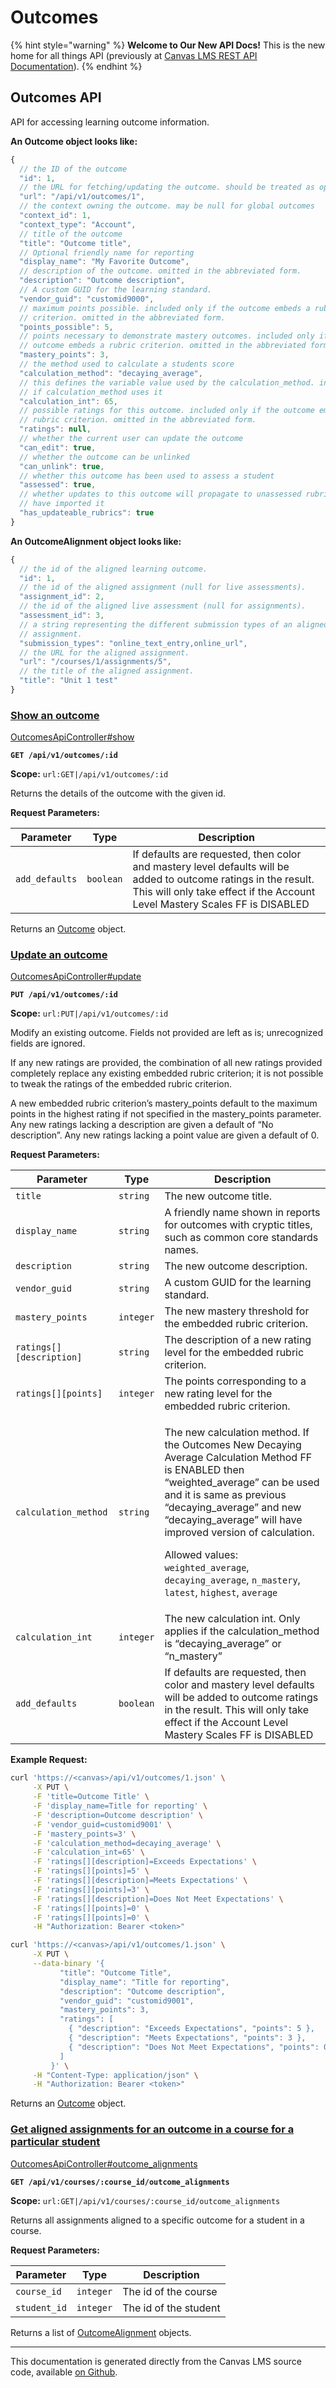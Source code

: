 # Outcomes

{% hint style="warning" %}
**Welcome to Our New API Docs!** This is the new home for all things API (previously at [Canvas LMS REST API Documentation](https://api.instructure.com)).
{% endhint %}

## Outcomes API

API for accessing learning outcome information.

**An Outcome object looks like:**

```js
{
  // the ID of the outcome
  "id": 1,
  // the URL for fetching/updating the outcome. should be treated as opaque
  "url": "/api/v1/outcomes/1",
  // the context owning the outcome. may be null for global outcomes
  "context_id": 1,
  "context_type": "Account",
  // title of the outcome
  "title": "Outcome title",
  // Optional friendly name for reporting
  "display_name": "My Favorite Outcome",
  // description of the outcome. omitted in the abbreviated form.
  "description": "Outcome description",
  // A custom GUID for the learning standard.
  "vendor_guid": "customid9000",
  // maximum points possible. included only if the outcome embeds a rubric
  // criterion. omitted in the abbreviated form.
  "points_possible": 5,
  // points necessary to demonstrate mastery outcomes. included only if the
  // outcome embeds a rubric criterion. omitted in the abbreviated form.
  "mastery_points": 3,
  // the method used to calculate a students score
  "calculation_method": "decaying_average",
  // this defines the variable value used by the calculation_method. included only
  // if calculation_method uses it
  "calculation_int": 65,
  // possible ratings for this outcome. included only if the outcome embeds a
  // rubric criterion. omitted in the abbreviated form.
  "ratings": null,
  // whether the current user can update the outcome
  "can_edit": true,
  // whether the outcome can be unlinked
  "can_unlink": true,
  // whether this outcome has been used to assess a student
  "assessed": true,
  // whether updates to this outcome will propagate to unassessed rubrics that
  // have imported it
  "has_updateable_rubrics": true
}
```

**An OutcomeAlignment object looks like:**

```js
{
  // the id of the aligned learning outcome.
  "id": 1,
  // the id of the aligned assignment (null for live assessments).
  "assignment_id": 2,
  // the id of the aligned live assessment (null for assignments).
  "assessment_id": 3,
  // a string representing the different submission types of an aligned
  // assignment.
  "submission_types": "online_text_entry,online_url",
  // the URL for the aligned assignment.
  "url": "/courses/1/assignments/5",
  // the title of the aligned assignment.
  "title": "Unit 1 test"
}
```

### [Show an outcome](#method.outcomes_api.show) <a href="#method.outcomes_api.show" id="method.outcomes_api.show"></a>

[OutcomesApiController#show](https://github.com/instructure/canvas-lms/blob/master/app/controllers/outcomes_api_controller.rb)

**`GET /api/v1/outcomes/:id`**

**Scope:** `url:GET|/api/v1/outcomes/:id`

Returns the details of the outcome with the given id.

**Request Parameters:**

| Parameter      | Type      | Description                                                                                                                                                                                    |
| -------------- | --------- | ---------------------------------------------------------------------------------------------------------------------------------------------------------------------------------------------- |
| `add_defaults` | `boolean` | If defaults are requested, then color and mastery level defaults will be added to outcome ratings in the result. This will only take effect if the Account Level Mastery Scales FF is DISABLED |

Returns an [Outcome](#outcome) object.

### [Update an outcome](#method.outcomes_api.update) <a href="#method.outcomes_api.update" id="method.outcomes_api.update"></a>

[OutcomesApiController#update](https://github.com/instructure/canvas-lms/blob/master/app/controllers/outcomes_api_controller.rb)

**`PUT /api/v1/outcomes/:id`**

**Scope:** `url:PUT|/api/v1/outcomes/:id`

Modify an existing outcome. Fields not provided are left as is; unrecognized fields are ignored.

If any new ratings are provided, the combination of all new ratings provided completely replace any existing embedded rubric criterion; it is not possible to tweak the ratings of the embedded rubric criterion.

A new embedded rubric criterion’s mastery_points default to the maximum points in the highest rating if not specified in the mastery_points parameter. Any new ratings lacking a description are given a default of “No description”. Any new ratings lacking a point value are given a default of 0.

**Request Parameters:**

| Parameter                | Type      | Description                                                                                                                                                                                                                                                                                                                                                                                                                                  |
| ------------------------ | --------- | -------------------------------------------------------------------------------------------------------------------------------------------------------------------------------------------------------------------------------------------------------------------------------------------------------------------------------------------------------------------------------------------------------------------------------------------- |
| `title`                  | `string`  | The new outcome title.                                                                                                                                                                                                                                                                                                                                                                                                                       |
| `display_name`           | `string`  | A friendly name shown in reports for outcomes with cryptic titles, such as common core standards names.                                                                                                                                                                                                                                                                                                                                      |
| `description`            | `string`  | The new outcome description.                                                                                                                                                                                                                                                                                                                                                                                                                 |
| `vendor_guid`            | `string`  | A custom GUID for the learning standard.                                                                                                                                                                                                                                                                                                                                                                                                     |
| `mastery_points`         | `integer` | The new mastery threshold for the embedded rubric criterion.                                                                                                                                                                                                                                                                                                                                                                                 |
| `ratings[][description]` | `string`  | The description of a new rating level for the embedded rubric criterion.                                                                                                                                                                                                                                                                                                                                                                     |
| `ratings[][points]`      | `integer` | The points corresponding to a new rating level for the embedded rubric criterion.                                                                                                                                                                                                                                                                                                                                                            |
| `calculation_method`     | `string`  | <p>The new calculation method. If the Outcomes New Decaying Average Calculation Method FF is ENABLED then “weighted_average” can be used and it is same as previous “decaying_average” and new “decaying_average” will have improved version of calculation.</p><p>Allowed values: <code>weighted_average</code>, <code>decaying_average</code>, <code>n_mastery</code>, <code>latest</code>, <code>highest</code>, <code>average</code></p> |
| `calculation_int`        | `integer` | The new calculation int. Only applies if the calculation_method is “decaying_average” or “n_mastery”                                                                                                                                                                                                                                                                                                                                         |
| `add_defaults`           | `boolean` | If defaults are requested, then color and mastery level defaults will be added to outcome ratings in the result. This will only take effect if the Account Level Mastery Scales FF is DISABLED                                                                                                                                                                                                                                               |

**Example Request:**

```bash
curl 'https://<canvas>/api/v1/outcomes/1.json' \
     -X PUT \
     -F 'title=Outcome Title' \
     -F 'display_name=Title for reporting' \
     -F 'description=Outcome description' \
     -F 'vendor_guid=customid9001' \
     -F 'mastery_points=3' \
     -F 'calculation_method=decaying_average' \
     -F 'calculation_int=65' \
     -F 'ratings[][description]=Exceeds Expectations' \
     -F 'ratings[][points]=5' \
     -F 'ratings[][description]=Meets Expectations' \
     -F 'ratings[][points]=3' \
     -F 'ratings[][description]=Does Not Meet Expectations' \
     -F 'ratings[][points]=0' \
     -F 'ratings[][points]=0' \
     -H "Authorization: Bearer <token>"
```

```bash
curl 'https://<canvas>/api/v1/outcomes/1.json' \
     -X PUT \
     --data-binary '{
           "title": "Outcome Title",
           "display_name": "Title for reporting",
           "description": "Outcome description",
           "vendor_guid": "customid9001",
           "mastery_points": 3,
           "ratings": [
             { "description": "Exceeds Expectations", "points": 5 },
             { "description": "Meets Expectations", "points": 3 },
             { "description": "Does Not Meet Expectations", "points": 0 }
           ]
         }' \
     -H "Content-Type: application/json" \
     -H "Authorization: Bearer <token>"
```

Returns an [Outcome](#outcome) object.

### [Get aligned assignments for an outcome in a course for a particular student](#method.outcomes_api.outcome_alignments) <a href="#method.outcomes_api.outcome_alignments" id="method.outcomes_api.outcome_alignments"></a>

[OutcomesApiController#outcome_alignments](https://github.com/instructure/canvas-lms/blob/master/app/controllers/outcomes_api_controller.rb)

**`GET /api/v1/courses/:course_id/outcome_alignments`**

**Scope:** `url:GET|/api/v1/courses/:course_id/outcome_alignments`

Returns all assignments aligned to a specific outcome for a student in a course.

**Request Parameters:**

| Parameter    | Type      | Description           |
| ------------ | --------- | --------------------- |
| `course_id`  | `integer` | The id of the course  |
| `student_id` | `integer` | The id of the student |

Returns a list of [OutcomeAlignment](#outcomealignment) objects.

---

This documentation is generated directly from the Canvas LMS source code, available [on Github](https://github.com/instructure/canvas-lms).

